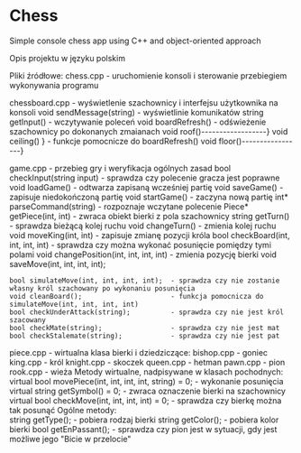 # Chess
Simple console chess app using C++ and object-oriented approach


Opis projektu w języku polskim

Pliki źródłowe:
chess.cpp - uruchomienie konsoli i sterowanie przebiegiem wykonywania programu

chessboard.cpp - wyświetlenie szachownicy i interfejsu użytkownika na konsoli
	void sendMessage(string)        - wyświetlinie komunikatów
	string getInput()               - wczytywanie poleceń
	void boardRefresh()             - odświeżenie szachownicy po dokonanych zmaianach
	void roof()------------------}
	void ceiling()               }  - funkcje pomocnicze do boardRefresh()
	void floor()-----------------}

game.cpp - przebieg gry i weryfikacja ogólnych zasad
	bool checkInput(string input)           - sprawdza czy polecenie gracza jest poprawne
	void loadGame()                         - odtwarza zapisaną wcześniej partię
	void saveGame()                         - zapisuje niedokończoną partię
	void startGame()                        - zaczyna nową partię
	int* parseCommand(string)               - rozpoznaje wczytane polecenie
	Piece* getPiece(int, int)               - zwraca obiekt bierki z pola szachownicy
	string getTurn()                        - sprawdza bieżącą kolej ruchu
	void changeTurn()                       - zmienia kolej ruchu
	void moveKing(int, int)                 - zapisuje zmianę pozycji króla
	bool checkBoard(int, int, int, int)     - sprawdza czy można wykonać posunięcie pomiędzy tymi polami
	void changePosition(int, int, int, int) - zmienia pozycję bierki
	void saveMove(int, int, int, int);
	
	bool simulateMove(int, int, int, int);  - sprawdza czy nie zostanie własny król szachowany po wykonaniu posunięcia
	void cleanBoard();                      - funkcja pomocnicza do simulateMove(int, int, int, int)
	bool checkUnderAttack(string);          - sprawdza czy nie jest król szacowany
	bool checkMate(string);                 - sprawdza czy nie jest mat
	bool checkStalemate(string);            - sprawdza czy nie jest pat
	
piece.cpp - wirtualna klasa bierki i dziedziczące:
	bishop.cpp  - goniec
	king.cpp    - król
	knight.cpp  - skoczek
	queen.cpp   - hetman
	pawn.cpp    - pion
	rook.cpp    - wieża
Metody wirtualne, nadpisywane w klasach pochodnych:
	    virtual bool movePiece(int, int, int, int, string) = 0; - wykonanie posunięcia
	    virtual string getSymbol() = 0;                         - zwraca oznaczenie bierki na szachownicy
	    virtual bool checkMove(int, int, int, int) = 0;         - sprawdza czy bierkę można tak posunąć
Ogólne metody:    
	string getType();           - pobiera rodzaj bierki
	string getColor();          - pobiera kolor bierki
bool getEnPassant();            - sprawdza czy pion jest w sytuacji, gdy jest możliwe jego "Bicie w przelocie"

